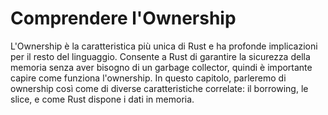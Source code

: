 # Comprendere l'Ownership

L'Ownership è la caratteristica più unica di Rust e ha profonde implicazioni per il
resto del linguaggio. Consente a Rust di garantire la sicurezza della memoria senza
aver bisogno di un garbage collector, quindi è importante capire come funziona l'ownership.
In questo capitolo, parleremo di ownership così come di diverse caratteristiche correlate:
il borrowing, le slice, e come Rust dispone i dati in memoria.

